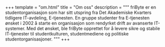 +++
template = "om.html"
title = "Om oss"
description = """
friByte er en studentorganisasjon som har sitt utspring fra Det Akademiske Kvarters tidligere IT-avdeling, E-tjenesten. En gruppe studenter fra E-tjenesten ønsket i 2002 å starte en organisasjon som rendyrket drift av avanserte IT-systemer. Med det ønsket, ble friByte opprettet for å levere sikre og stabile IT-tjenester til studentkulturen, studentmediene og politiske studentorganisasjoner. 
"""
+++

